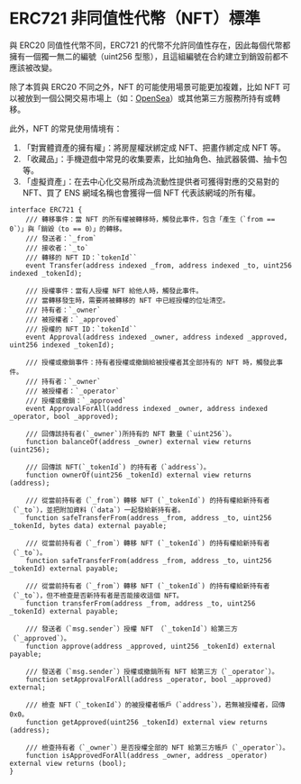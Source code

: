 # ERC721 非同值性代幣（NFT）標準

與 ERC20 同值性代幣不同，ERC721 的代幣不允許同值性存在，因此每個代幣都擁有一個獨一無二的編號（uint256 型態），且這組編號在合約建立到銷毀前都不應該被改變。

除了本質與 ERC20 不同之外，NFT 的可能使用場景可能更加複雜，比如 NFT 可以被放到一個公開交易市場上（如：[OpenSea](https://opensea.io/)）或其他第三方服務所持有或轉移。

此外，NFT 的常見使用情境有：

1. 「對實體資產的擁有權」：將房屋權狀綁定成 NFT、把畫作綁定成 NFT 等。
2. 「收藏品」：手機遊戲中常見的收集要素，比如抽角色、抽武器裝備、抽卡包等。
3. 「虛擬資產」：在去中心化交易所成為流動性提供者可獲得對應的交易對的 NFT、買了 ENS 網域名稱也會獲得一個 NFT 代表該網域的所有權。

```
interface ERC721 {
    /// 轉移事件：當 NFT 的所有權被轉移時，觸發此事件，包含「產生（`from == 0`）」與「銷毀（to == 0）」的轉移。
    /// 發送者：`_from`
    /// 接收者：`_to`
    /// 轉移的 NFT ID：`tokenId``
    event Transfer(address indexed _from, address indexed _to, uint256 indexed _tokenId);

    /// 授權事件：當有人授權 NFT 給他人時，觸發此事件。
    /// 當轉移發生時，需要將被轉移的 NFT 中已經授權的位址清空。
    /// 持有者：`_owner`
    /// 被授權者：`_approved`
    /// 授權的 NFT ID：`tokenId``
    event Approval(address indexed _owner, address indexed _approved, uint256 indexed _tokenId);

    /// 授權或撤銷事件：持有者授權或撤銷給被授權者其全部持有的 NFT 時，觸發此事件。
    /// 持有者：`_owner`
    /// 被授權者：`_operator`
    /// 授權或撤銷：`_approved`
    event ApprovalForAll(address indexed _owner, address indexed _operator, bool _approved);

    /// 回傳該持有者(`_owner`)所持有的 NFT 數量（`uint256`）。
    function balanceOf(address _owner) external view returns (uint256);

    /// 回傳該 NFT(`_tokenId`) 的持有者（`address`）。
    function ownerOf(uint256 _tokenId) external view returns (address);

    /// 從當前持有者（`_from`）轉移 NFT (`_tokenId`) 的持有權給新持有者（`_to`），並把附加資料（`data`）一起發給新持有者。
    function safeTransferFrom(address _from, address _to, uint256 _tokenId, bytes data) external payable;

    /// 從當前持有者（`_from`）轉移 NFT (`_tokenId`) 的持有權給新持有者（`_to`）。
    function safeTransferFrom(address _from, address _to, uint256 _tokenId) external payable;

    /// 從當前持有者（`_from`）轉移 NFT (`_tokenId`) 的持有權給新持有者（`_to`），但不檢查是否新持有者是否能接收這個 NFT。
    function transferFrom(address _from, address _to, uint256 _tokenId) external payable;

    /// 發送者（`msg.sender`）授權 NFT （`_tokenId`）給第三方（`_approved`）。
    function approve(address _approved, uint256 _tokenId) external payable;

    /// 發送者（`msg.sender`）授權或撤銷所有 NFT 給第三方（`_operator`）。
    function setApprovalForAll(address _operator, bool _approved) external;

    /// 檢查 NFT（`_tokenId`）的被授權者帳戶（`address`），若無被授權者，回傳 0x0。
    function getApproved(uint256 _tokenId) external view returns (address);

    /// 檢查持有者（`_owner`）是否授權全部的 NFT 給第三方帳戶（`_operator`）。
    function isApprovedForAll(address _owner, address _operator) external view returns (bool);
}
```
